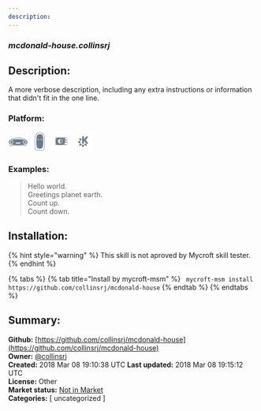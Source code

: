 ```yaml
---
description: 
---
```


### _mcdonald-house.collinsrj_  
## Description:  
A more verbose description, including any extra instructions or
information that didn't fit in the one line.  
### Platform:  
 ![Mark I](../.gitbook/assets/mark-1-icon.png)  ![Mark II](../.gitbook/assets/mark-2-icon.png)  ![Picroft](../.gitbook/assets/picroft-icon.png)  ![plasmoid](../.gitbook/assets/kde.png)   
### Examples:  
> Hello world.  
> Greetings planet earth.  
> Count up.  
> Count down.  
  
## Installation:  
{% hint style="warning" %}
This skill is not aproved by Mycroft skill tester.
{% endhint %}
    
{% tabs %}
{% tab title="Install by mycroft-msm" %}
``` mycroft-msm install https://github.com/collinsrj/mcdonald-house```
{% endtab %}
  {% endtabs %}
    
## Summary:  
**Github:** [https://github.com/collinsrj/mcdonald-house](https://github.com/collinsrj/mcdonald-house)  
**Owner:** [@collinsrj](https://github.com/collinsrj)  
**Created:** 2018 Mar 08 19:10:38 UTC  **Last updated:** 2018 Mar 08 19:15:12 UTC  
**License:** Other  
**Market status:** [Not in Market](https://market.mycroft.ai/skill/)  
**Categories:** [ uncategorized ]   
